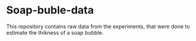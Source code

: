 # Soap-buble-data
This repository contains raw data from the experiments, that were done to estimate the thikness of a soap bubble.
